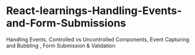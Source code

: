 # React-learnings-Handling-Events-and-Form-Submissions
Handling Events, Controlled vs Uncontrolled Components, Event Capturing and Bubbling , Form Submission &amp; Validation
